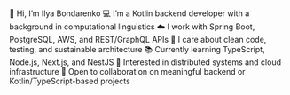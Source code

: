 👋 Hi, I’m Ilya Bondarenko
💻 I’m a Kotlin backend developer with a background in computational linguistics
☁️ I work with Spring Boot, PostgreSQL, AWS, and REST/GraphQL APIs
🧪 I care about clean code, testing, and sustainable architecture
📚 Currently learning TypeScript, Node.js, Next.js, and NestJS
🚀 Interested in distributed systems and cloud infrastructure
🤝 Open to collaboration on meaningful backend or Kotlin/TypeScript-based projects
